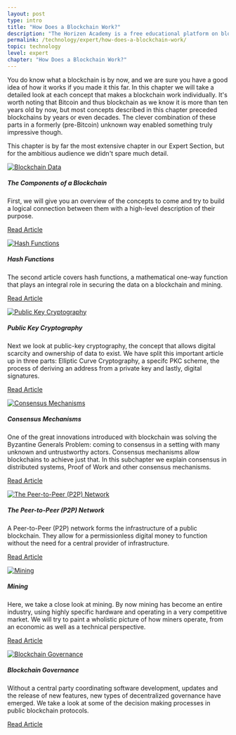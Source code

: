 ```yaml
---
layout: post
type: intro
title: "How Does a Blockchain Work?"
description: "The Horizen Academy is a free educational platform on blockchain technology, cryptocurrency, and privacy. This chapter is is not available yet. We add content frequently, sign up for our newsletter for notifications when it's released."
permalink: /technology/expert/how-does-a-blockchain-work/
topic: technology
level: expert
chapter: "How Does a Blockchain Work?"
---
```


You do know what a blockchain is by now, and we are sure you have a good idea of how it works if you made it this far. In this chapter we will take a detailed look at each concept that makes a blockchain work individually. It's worth noting that Bitcoin and thus blockchain as we know it is  more than ten years old by now, but most concepts described in this chapter preceded blockchains by years or even decades. The clever combination of these parts in a formerly (pre-Bitcoin) unknown way enabled something truly impressive though.

This chapter is by far the most extensive chapter in our Expert Section, but for the ambitious audience we didn't spare much detail.

<div class="row mt-5">
    <div class="col-md-3">
        <a href="{{ site.baseurl }}{% post_url /technology/expert/2022-02-02-the-components-of-a-blockchain %}">
            <img src="/assets/post_files/technology/expert/2.0-how-does-it-work/elements_of_blockchain.svg" alt="Blockchain Data" />
        </a>
    </div>
    <div class="col-md-9">
        <h5 class="intro-article-title">The Components of a Blockchain</h5>
        <p class="mb-1">
            First, we will give you an overview of the concepts to come and try to build a logical connection between them with a high-level description of their purpose.
        </p>
        <p class="mb-0">
            <a class="font-weight-bold" href="{{ site.baseurl }}{% post_url /technology/expert/2022-02-02-the-components-of-a-blockchain %}">Read Article</a>
        </p>
    </div>
</div>

<div class="row mt-5">
    <div class="col-md-3">
        <a href="{{ site.baseurl }}{% post_url /technology/expert/2022-02-03-hash-functions %}">
            <img src="/assets/post_files/technology/advanced/how-does-a-blockchain-work/hash.svg" alt="Hash Functions" />
        </a>
    </div>
    <div class="col-md-9">
        <h5 class="intro-article-title">Hash Functions</h5>
        <p class="mb-1">
            The second article covers hash functions, a mathematical one-way function that plays an integral role in securing the data on a blockchain and mining.
        </p>
        <p class="mb-0">
            <a class="font-weight-bold" href="{{ site.baseurl }}{% post_url /technology/expert/2022-02-03-hash-functions %}">Read Article</a>
        </p>
    </div>
</div>

<div class="row mt-5">
    <div class="col-md-3">
        <a href="{{ site.baseurl }}{% post_url /technology/expert/2022-02-04-0-public-key-cryptography %}">
            <img src="/assets/post_files/technology/advanced/how-does-a-blockchain-work/pkc.svg" alt="Public Key Cryptography" />
        </a>
    </div>
    <div class="col-md-9">
        <h5 class="intro-article-title">Public Key Cryptography</h5>
        <p class="mb-1">
            Next we look at public-key cryptography, the concept that allows digital scarcity and ownership of data to exist. We have split this important article up in three parts: Elliptic Curve Cryptography, a specifc PKC scheme, the process of deriving an address from a private key and lastly, digital signatures.
        </p>
        <p class="mb-0">
            <a class="font-weight-bold" href="{{ site.baseurl }}{% post_url /technology/expert/2022-02-04-0-public-key-cryptography %}">Read Article</a>
        </p>
    </div>
</div>

<div class="row mt-5">
    <div class="col-md-3">
        <a href="{{ site.baseurl }}{% post_url /technology/expert/2022-02-05-0-consensus-mechanisms %}">
            <img src="/assets/post_files/technology/expert/2.0-how-does-it-work/consensus.svg" alt="Consensus Mechanisms" />
        </a>
    </div>
    <div class="col-md-9">
        <h5 class="intro-article-title">Consensus Mechanisms</h5>
        <p class="mb-1">
            One of the great innovations introduced with blockchain was solving the Byzantine Generals Problem: coming to consensus in a setting with many unknown and untrustworthy actors. Consensus mechanisms allow blockchains to achieve just that. In this subchapter we explain consensus in distributed systems, Proof of Work and other consensus mechanisms.
        </p>
        <p class="mb-0">
            <a class="font-weight-bold" href="{{ site.baseurl }}{% post_url /technology/expert/2022-02-05-0-consensus-mechanisms %}">Read Article</a>
        </p>
    </div>
</div>

<div class="row mt-5">
    <div class="col-md-3">
        <a href="{{ site.baseurl }}{% post_url /technology/expert/2022-02-06-the-p2p-network %}">
            <img src="/assets/post_files/technology/advanced/how-does-a-blockchain-work/p2p.svg" alt="The Peer-to-Peer (P2P) Network" />
        </a>
    </div>
    <div class="col-md-9">
        <h5 class="intro-article-title">The Peer-to-Peer (P2P) Network</h5>
        <p class="mb-1">
            A Peer-to-Peer (P2P) network forms the infrastructure of a public blockchain. They allow for a permissionless digital money to function without the need for a central provider of infrastructure.
        </p>
        <p class="mb-0">
            <a class="font-weight-bold" href="{{ site.baseurl }}{% post_url /technology/expert/2022-02-06-the-p2p-network %}">Read Article</a>
        </p>
    </div>
</div>

<div class="row mt-5">
    <div class="col-md-3">
        <a href="{{ site.baseurl }}{% post_url /technology/expert/2022-02-07-mining %}">
            <img src="/assets/post_files/technology/advanced/how-does-a-blockchain-work/mining.svg" alt="Mining" />
        </a>
    </div>
    <div class="col-md-9">
        <h5 class="intro-article-title">Mining</h5>
        <p class="mb-1">
            Here, we take a close look at mining. By now mining has become an entire industry, using highly specific hardware and operating in a very competitive market. We will try to paint a wholistic picture of how miners operate, from an economic as well as a technical perspective.
        </p>
        <p class="mb-0">
            <a class="font-weight-bold" href="{{ site.baseurl }}{% post_url /technology/expert/2022-02-07-mining %}">Read Article</a>
        </p>
    </div>
</div>

<div class="row mt-5">
    <div class="col-md-3">
        <a href="{{ site.baseurl }}{% post_url /technology/expert/2022-02-08-blockchain-governance %}">
            <img src="/assets/post_files/technology/expert/2.0-how-does-it-work/governance.png" alt="Blockchain Governance" />
        </a>
    </div>
    <div class="col-md-9">
        <h5 class="intro-article-title">Blockchain Governance</h5>
        <p class="mb-1">
            Without a central party coordinating software development, updates and the release of new features, new types of decentralized governance have emerged. We take a look at some of the decision making processes in public blockchain protocols.
        </p>
        <p class="mb-0">
            <a class="font-weight-bold" href="{{ site.baseurl }}{% post_url /technology/expert/2022-02-08-blockchain-governance %}">Read Article</a>
        </p>
    </div>
</div>
